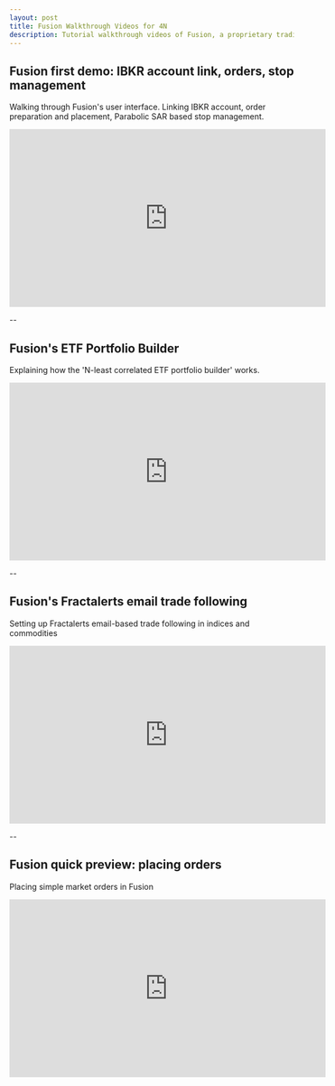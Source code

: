 ```yaml
---
layout: post
title: Fusion Walkthrough Videos for 4N
description: Tutorial walkthrough videos of Fusion, a proprietary trading system by 4N Capital.
---
```



## Fusion first demo: IBKR account link, orders, stop management

Walking through Fusion's user interface. Linking IBKR account, order preparation and placement, Parabolic SAR based stop management.

<iframe width="560" height="315" src="https://www.youtube.com/embed/xiUqnZ1PNbA?si=YMonBxdvUZzLaDIh" title="YouTube video player" frameborder="0" allow="accelerometer; autoplay; clipboard-write; encrypted-media; gyroscope; picture-in-picture; web-share" referrerpolicy="strict-origin-when-cross-origin" allowfullscreen></iframe>

--

## Fusion's ETF Portfolio Builder

Explaining how the 'N-least correlated ETF portfolio builder' works.

<iframe width="560" height="315" src="https://www.youtube.com/embed/8Sq1nc-McVU?si=ZrurNGawEAejdhJw" title="YouTube video player" frameborder="0" allow="accelerometer; autoplay; clipboard-write; encrypted-media; gyroscope; picture-in-picture; web-share" referrerpolicy="strict-origin-when-cross-origin" allowfullscreen></iframe>

--

## Fusion's Fractalerts email trade following

Setting up Fractalerts email-based trade following in indices and commodities

<iframe width="560" height="315" src="https://www.youtube.com/embed/UyiK2k-VHDk?si=bhcc5_8XLnKWd7_R" title="YouTube video player" frameborder="0" allow="accelerometer; autoplay; clipboard-write; encrypted-media; gyroscope; picture-in-picture; web-share" referrerpolicy="strict-origin-when-cross-origin" allowfullscreen></iframe>

--

## Fusion quick preview: placing orders

Placing simple market orders in Fusion

<iframe width="560" height="315" src="https://www.youtube.com/embed/jRDFGXiFGEw?si=vewABrYv4mfv7a_H" title="YouTube video player" frameborder="0" allow="accelerometer; autoplay; clipboard-write; encrypted-media; gyroscope; picture-in-picture; web-share" referrerpolicy="strict-origin-when-cross-origin" allowfullscreen></iframe>
